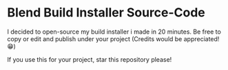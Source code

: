 # Blend Build Installer Source-Code
I decided to open-source my build installer i made in 20 minutes. Be free to copy or edit and publish under your project (Credits would be appreciated! 😁)

If you use this for your project, star this repository please!
